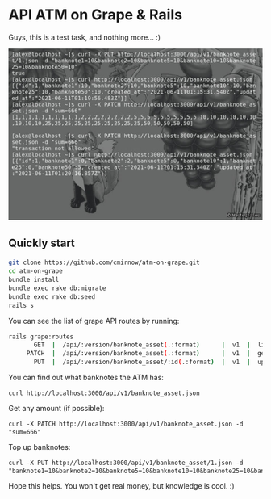 # API ATM on Grape & Rails
Guys, this is a test task, and nothing more... :)

![API ATM on Grape & Rails](https://github.com/cmirnow/atm-on-grape/blob/master/public/grape.jpg)

## Quickly start

```bash
git clone https://github.com/cmirnow/atm-on-grape.git
cd atm-on-grape
bundle install
bundle exec rake db:migrate
bundle exec rake db:seed
rails s
```
You can see the list of grape API routes by running:
```bash
rails grape:routes
       GET  |  /api/:version/banknote_asset(.:format)      |  v1  |  list       
     PATCH  |  /api/:version/banknote_asset(.:format)      |  v1  |  get money  
       PUT  |  /api/:version/banknote_asset/:id(.:format)  |  v1  |  update cash
```
You can find out what banknotes the ATM has:
```
curl http://localhost:3000/api/v1/banknote_asset.json
```
Get any amount (if possible):
```
curl -X PATCH http://localhost:3000/api/v1/banknote_asset.json -d "sum=666"
```
Top up banknotes:
```
curl -X PUT http://localhost:3000/api/v1/banknote_asset/1.json -d "banknote1=10&banknote2=10&banknote5=10&banknote10=10&banknote25=10&banknote50=10"
```
Hope this helps. You won't get real money, but knowledge is cool. :)